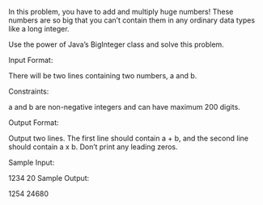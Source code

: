 In this problem, you have to add and multiply huge numbers! 
These numbers are so big that you can’t contain them in any ordinary data types like a long integer.

Use the power of Java’s BigInteger class and solve this problem.

Input Format:

There will be two lines containing two numbers, a and b.

Constraints:

a and b are non-negative integers and can have maximum 200 digits.

Output Format:

Output two lines. The first line should contain a + b, and the second line should contain a x b. Don’t print any leading zeros.

Sample Input:

1234
20
Sample Output:

1254
24680
